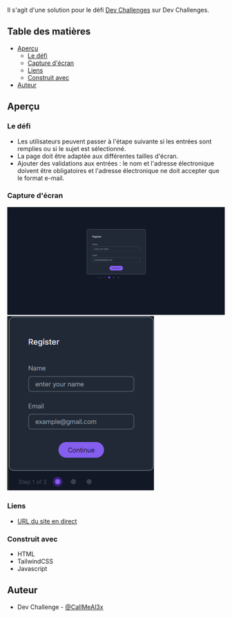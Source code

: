 Il s'agit d'une solution pour le défi [Dev Challenges](https://devchallenges.io/challenge/35) sur Dev Challenges.

## Table des matières

- [Aperçu](#aperçu)
  - [Le défi](#le-défi)
  - [Capture d'écran](#capture-décran)
  - [Liens](#liens)
  - [Construit avec](#construit-avec)
- [Auteur](#auteur)

## Aperçu

### Le défi

- Les utilisateurs peuvent passer à l'étape suivante si les entrées sont remplies ou si le sujet est sélectionné.
- La page doit être adaptée aux différentes tailles d'écran.
- Ajouter des validations aux entrées : le nom et l'adresse électronique doivent être obligatoires et l'adresse électronique ne doit accepter que le format e-mail.

### Capture d'écran

![Desktop](/desktop.png)
![Mobile](/mobile.png)

### Liens

- [URL du site en direct](http://alexandre.bonefons.mmi-velizy.fr/Projets_HTML-CSS-JS/card_details_form/)


### Construit avec

- HTML
- TailwindCSS
- Javascript

## Auteur

- Dev Challenge - [@CallMeAl3x](https://devchallenges.io/profile/4b9e326e-7fac-4811-b859-ca80373be3dd)